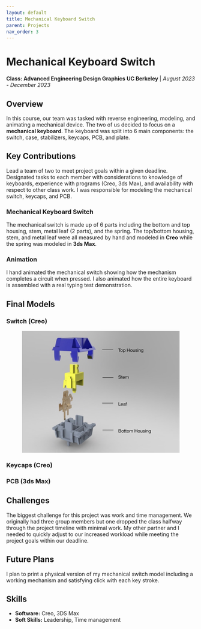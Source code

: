 ```yaml
---
layout: default
title: Mechanical Keyboard Switch
parent: Projects
nav_order: 3
---
```


# Mechanical Keyboard Switch
**Class: Advanced Engineering Design Graphics**
**UC Berkeley** | *August 2023 - December 2023*

## Overview
In this course, our team was tasked with reverse engineering, modeling, and animating a mechanical device. The two of us decided to focus on a **mechanical keyboard**. The keyboard was split into 6 main components: the switch, case, stabilizers, keycaps, PCB, and plate.

## Key Contributions
Lead a team of two to meet project goals within a given deadline. Designated tasks to each member with considerations to knowledge of keyboards, experience with programs (Creo, 3ds Max), and availability with respect to other class work. I was responsible for modeling the mechanical switch, keycaps, and PCB.

### Mechanical Keyboard Switch
The mechanical switch is made up of 6 parts including the bottom and top housing, stem, metal leaf (2 parts), and the spring. The top/bottom housing, stem, and metal leaf were all measured by hand and modeled in **Creo** while the spring was modeled in **3ds Max**.

### Animation
I hand animated the mechanical switch showing how the mechanism completes a circuit when pressed. I also animated how the entire keyboard is assembled with a real typing test demonstration.

## Final Models
### Switch (Creo)


<div style="display: flex; justify-content: center; gap: 20px;">
    <img src="assets/switchDisplay.jpg" alt="Switch Components" style="height: 325px; width: auto;">
</div>

### Keycaps (Creo)

### PCB (3ds Max)

## Challenges
The biggest challenge for this project was work and time management. We originally had three group members but one dropped the class halfway through the project timeline with minimal work. My other partner and I needed to quickly adjust to our increased workload while meeting the project goals within our deadline.

## Future Plans
I plan to print a physical version of my mechanical switch model including a working mechanism and satisfying click with each key stroke.

## Skills
- **Software:** Creo, 3DS Max
- **Soft Skills:** Leadership, Time management